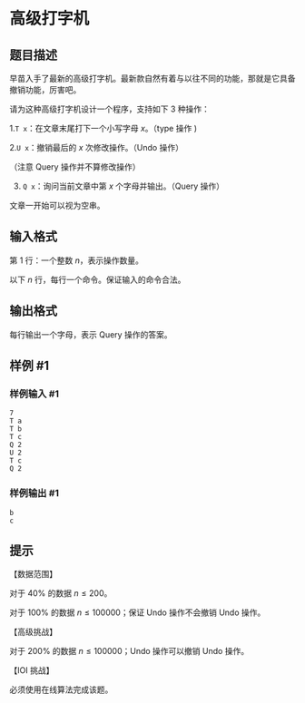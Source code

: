 # 高级打字机

## 题目描述

早苗入手了最新的高级打字机。最新款自然有着与以往不同的功能，那就是它具备撤销功能，厉害吧。

请为这种高级打字机设计一个程序，支持如下 $3$ 种操作：

1.`T x`：在文章末尾打下一个小写字母 $x$。（type 操作 )

2.`U x`：撤销最后的 $x$ 次修改操作。（Undo 操作）

（注意 Query 操作并不算修改操作）

3. `Q x`：询问当前文章中第 $x$ 个字母并输出。（Query 操作）

文章一开始可以视为空串。

## 输入格式

第 $1$ 行：一个整数 $n$，表示操作数量。

以下 $n$ 行，每行一个命令。保证输入的命令合法。

## 输出格式

每行输出一个字母，表示 Query 操作的答案。



## 样例 #1

### 样例输入 #1
```
7
T a
T b
T c
Q 2
U 2
T c
Q 2
```

### 样例输出 #1

```
b
c
```

## 提示

【数据范围】

对于 $40\%$ 的数据 $n \le 200$。

对于 $100\%$ 的数据 $n \le 100000$；保证 Undo 操作不会撤销 Undo 操作。

【高级挑战】

对于 $200\%$ 的数据 $n \le 100000$；Undo 操作可以撤销 Undo 操作。

【IOI 挑战】

必须使用在线算法完成该题。
